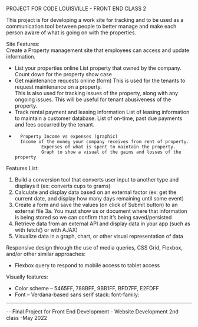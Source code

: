 PROJECT FOR CODE LOUISVILLE - FRONT END CLASS 2

This project is for developing a work site for tracking and to be used as a 
communication tool between people to better manage and make each person aware of 
what is going on with the properties.

Site Features: 	
Create a Property management site that employees can access and update information.
*	List your properties online 
                List property that owned by the company.
		Count down for the property show case
*	Get maintenance requests online (form)
		This is used for the tenants to request maintenance on a property.  
		This is also used for tracking issues of the property, along with any ongoing issues.
		This will be useful for tenant abusiveness of the property.
*	Track rental payment and leasing information
		List of leasing information to maintain a customer database.
		List of on-time, past due payments and fees occurred by the tenant.
*       Property Income vs expenses (graphic)	
		Income of the money your company receives from rent of property. 
                Expenses of what is spent to maintain the property.  
                Graph to show a visual of the gains and losses of the property 

Features List:
1.	Build a conversion tool that converts user input to another type and displays it (ex: converts cups to grams)
2.	Calculate and display data based on an external factor (ex: get the current date, and display how many days remaining until some event)
3.	Create a form and save the values (on click of Submit button) to an external file 
     3a.	You must show us or document where that information is being stored so we can confirm that it’s being saved/persisted
4.	Retrieve data from an external API and display data in your app (such as with fetch() or with AJAX)
5.	Visualize data in a graph, chart, or other visual representation of data

Responsive design through the use of media queries, CSS Grid, Flexbox, and/or other similar approaches:  
*	Flexbox query to respond to mobile access to tablet access 

Visually features:
*	Color scheme – 5465FF, 788BFF, 9BB1FF, BFD7FF, E2FDFF
*	Font – Verdana-based sans serif stack: font-family: 

______________________________________________________________________________
-- Final Project for Front End Development - Website Development 2nd class -May 2022
